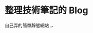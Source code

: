 # 整理技術筆記的 Blog
自己弄的簡單靜態網站
<img src="https://i.imgur.com/Cfgy7mN.png" alt="Im" style="zoom:30%;" />









